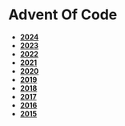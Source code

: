 # Advent Of Code

* __[2024](https://github.com/nixternal/AdventOfCode/tree/2024)__
* __[2023](https://github.com/nixternal/AdventOfCode/tree/2023)__
* __[2022](https://github.com/nixternal/AdventOfCode/tree/2022)__
* __[2021](https://github.com/nixternal/AdventOfCode/tree/2021)__
* __[2020](https://github.com/nixternal/AdventOfCode/tree/2020)__
* __[2019](https://github.com/nixternal/AdventOfCode/tree/2019)__
* __[2018](https://github.com/nixternal/AdventOfCode/tree/2018)__
* __[2017](https://github.com/nixternal/AdventOfCode/tree/2017)__
* __[2016](https://github.com/nixternal/AdventOfCode/tree/2016)__
* __[2015](https://github.com/nixternal/AdventOfCode/tree/2015)__
